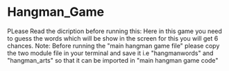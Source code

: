 # Hangman_Game
PLease Read the dicription before running this:
Here in this game you need to guess the words which will be show in the screen for this you will get 6 chances.
Note: Before running the "main hangman game file" please copy the two module file in your terminal and save it i.e "hangmanwords" and "hangman_arts"  so that it can be imported in "main hangman game code"

